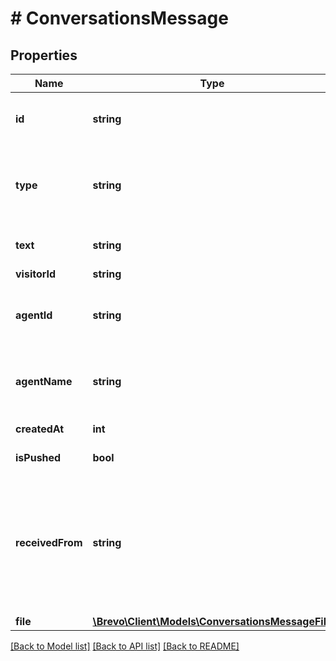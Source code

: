 # # ConversationsMessage

## Properties

Name | Type | Description | Notes
------------ | ------------- | ------------- | -------------
**id** | **string** | Message ID. It can be used for further manipulations with the message. | [optional]
**type** | **string** | &#x60;\&quot;agent\&quot;&#x60; for agents’ messages, &#x60;\&quot;visitor\&quot;&#x60; for visitors’ messages. | [optional]
**text** | **string** | Message text or name of the attached file | [optional]
**visitorId** | **string** | visitor’s ID | [optional]
**agentId** | **string** | ID of the agent on whose behalf the message was sent (only in messages sent by an agent). | [optional]
**agentName** | **string** | Agent’s name as displayed to the visitor. Only in the messages sent by an agent. | [optional]
**createdAt** | **int** | Timestamp in milliseconds. | [optional]
**isPushed** | **bool** | &#x60;true&#x60; for pushed messages | [optional]
**receivedFrom** | **string** | In two-way integrations, messages sent via REST API can be marked with receivedFrom property and then filtered out when received in a webhook to avoid infinite loop. | [optional]
**file** | [**\Brevo\Client\Models\ConversationsMessageFile**](ConversationsMessageFile.md) |  | [optional]

[[Back to Model list]](../../README.md#models) [[Back to API list]](../../README.md#endpoints) [[Back to README]](../../README.md)
